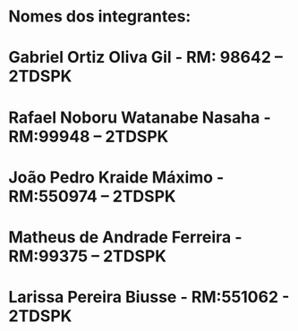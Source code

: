 # Nomes dos integrantes:
# Gabriel Ortiz Oliva Gil - RM: 98642 – 2TDSPK
# Rafael Noboru Watanabe Nasaha - RM:99948 – 2TDSPK
# João Pedro Kraide Máximo - RM:550974 – 2TDSPK
# Matheus de Andrade Ferreira - RM:99375 – 2TDSPK
# Larissa Pereira Biusse - RM:551062 - 2TDSPK